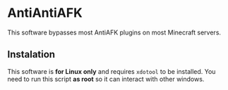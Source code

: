 # AntiAntiAFK
This software bypasses most AntiAFK plugins on most Minecraft servers.
## Instalation
This software is **for Linux only** and requires `xdotool` to be installed. You need to run this script **as root** so it can interact with other windows.